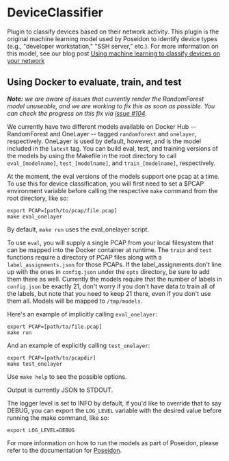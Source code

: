 # DeviceClassifier

Plugin to classify devices based on their network activity. This plugin is the
 original machine learning model used by Poseidon to identify device types (e.g.,
 "developer workstation," "SSH server," etc.). For more information on this model,
 see our blog post [Using machine learning to classify devices on your network](https://blog.cyberreboot.org/using-machine-learning-to-classify-devices-on-your-network-e9bb98cbfdb6)

## Using Docker to evaluate, train, and test

_**Note:** we are aware of issues that currently render the RandomForest model
 unuseable, and we are working to fix this as soon as possible. You can check the
 progress on this fix via [issue #104](https://github.com/CyberReboot/PoseidonML/issues/104)._

We currently have two different models available on Docker Hub -- RandomForest and
 OneLayer -- tagged `randomforest` and `onelayer`, respectively. OneLayer is used by
 default, however, and is the model included in the `latest` tag. You can build
 eval, test, and training versions of the models by using the Makefile in the root
 directory to call `eval_[modelname]`, `test_[modelname]`, and `train_[modelname]`,
 respectively.

At the moment, the eval versions of the models support one pcap at a time. To use
 this for device classification, you will first need to set a $PCAP environment
 variable before calling the respective `make` command from the root directory, like
 so:

```
export PCAP=[path/to/pcap/file.pcap]
make eval_onelayer
```
By default, `make run` uses the eval_onelayer script.

To use `eval`, you will supply a single PCAP from your local filesystem that can
 be mapped into the Docker container at runtime.  The `train` and `test` functions
 require a directory of PCAP files along with a `label_assignments.json` for
 those PCAPs. If the label_assignments don't line up with the ones in `config.json`
 under the `opts` directory, be sure to add them there as well.  Currently the
 models require that the number of labels in `config.json` be exactly 21, don't
 worry if you don't have data to train all of the labels, but note that you need
 to keep 21 there, even if you don't use them all. Models will be mapped to `/tmp/models`.

Here's an example of implicitly calling `eval_onelayer`:
```
export PCAP=[path/to/file.pcap]
make run
```

And an example of explicitly calling `test_onelayer`:
```
export PCAP=[path/to/pcapdir]
make test_onelayer
```

Use `make help` to see the possible options.

Output is currently JSON to STDOUT.

The logger level is set to INFO by default, if you'd like to override that to
 say DEBUG, you can export the `LOG_LEVEL` variable with the desired value
 before running the make command, like so:
```
export LOG_LEVEL=DEBUG
```

For more information on how to run the models as part of Poseidon, please refer
 to the documentation for [Poseidon](https://github.com/CyberReboot/poseidon).
